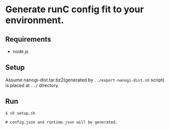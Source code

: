 # Generate runC config fit to your environment.

## Requirements

* node.js 


## Setup

Assume nanogi-dist.tar.bz2(generated by `../export-nanogi-dist.sh` script) is placed at `../` directory.

## Run

    $ sh setup.sh

    # config.json and runtime.json will be generated.
